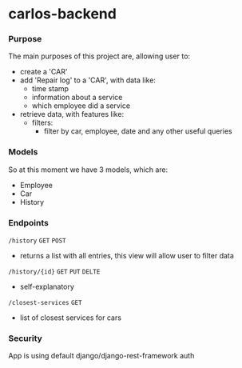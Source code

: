 # carlos-backend

### Purpose

The main purposes of this project are, allowing user to:
- create a 'CAR'
- add 'Repair log' to a 'CAR', with data like: 
    - time stamp
    - information about a service
    - which employee did a service
- retrieve data, with features like:
    - filters:
        - filter by car, employee, date and any other useful queries
    
### Models

So at this moment we have 3 models, which are:
- Employee
- Car
- History

### Endpoints

```/history``` ```GET``` ```POST``` 
- returns a list with all entries, this view will allow user to filter data

```/history/{id}``` ```GET``` ```PUT``` ```DELTE``` 
- self-explanatory

```/closest-services``` ```GET``` 
- list of closest services for cars

### Security

App is using default django/django-rest-framework auth

